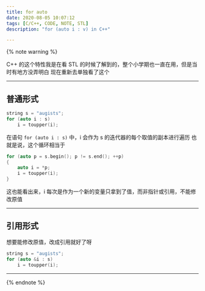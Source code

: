 ```yaml
---
title: for auto
date: 2020-08-05 10:07:12
tags: [C/C++, CODE, NOTE, STL]
description: "for (auto i : v) in C++"

---
```


{% note warning %}

C++ 的这个特性我是在看 STL 的时候了解到的，整个小学期也一直在用，但是当时有地方没弄明白
现在重新去单独看了这个

---

## 普通形式

```cpp
string s = "augists";
for (auto i : s)
	i = toupper(i);
```
在语句 `for (auto i : s)` 中，i 会作为 s 的迭代器的每个取值的副本进行遍历
也就是说，这个循环相当于

```cpp
for (auto p = s.begin(); p != s.end(); ++p)
{
	auto i = *p;
	i = toupper(i);
}
```

这也能看出来，i 每次是作为一个新的变量只拿到了值，而非指针或引用，不能修改原值

---

## 引用形式

想要能修改原值，改成引用就好了呀

```cpp
string s = "augists";
for (auto &i : s)
	i = toupper(i);
```

---

{% endnote %}
